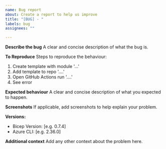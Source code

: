 ```yaml
---
name: Bug report
about: Create a report to help us improve
title: "[BUG] - "
labels: bug
assignees: ""

---
```


**Describe the bug**
A clear and concise description of what the bug is.

**To Reproduce**
Steps to reproduce the behaviour:
1. Create template with module '...'
2. Add template to repo '....'
3. Open GitHub Actions run '....'
4. See error

**Expected behaviour**
A clear and concise description of what you expected to happen.

**Screenshots**
If applicable, add screenshots to help explain your problem.

**Versions:**
 - Bicep Version: [e.g. 0.7.4]
 - Azure CLI: [e.g. 2.36.0]

**Additional context**
Add any other context about the problem here.

